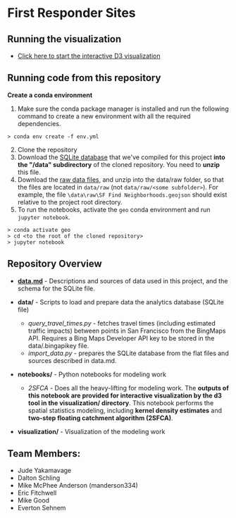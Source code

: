 # First Responder Sites

## Running the visualization

* [Click here to start the interactive D3 visualization](https://github.gatech.edu/pages/cse6242TeamDataWranglers/firstrespondersites/visualization/)

## Running code from this repository

**Create a conda environment**

1. Make sure the conda package manager is installed and run the following command to create a new environment with all the required dependencies.
```
> conda env create -f env.yml
```
2. Clone the repository
3. Download the [SQLite database](https://gtvault-my.sharepoint.com/:u:/g/personal/manderson334_gatech_edu/EUCVCElcpSFLswnJB7sPHowB0fpm7eIoBumUq0avyfNFIw?e=lFwjYc) that we've compiled for this project **into the "/data" subdirectory** of the cloned repository.  You need to **unzip** this file.
4. Download the [raw data files](https://gtvault-my.sharepoint.com/:f:/g/personal/manderson334_gatech_edu/EqrEYtMOW6dGt85xNxecW4sBhDtIylYJRO3Lne_itGbo2Q?e=ejda7p), and unzip into the data/raw folder, so that the files are located in `data/raw` (not `data/raw/<some subfolder>`).  For example, the file `\data\raw\SF Find Neighborhoods.geojson` should exist relative to the project root directory.
5. To run the notebooks, activate the ```geo``` conda environment and run ```jupyter notebook```.
```
> conda activate geo
> cd <to the root of the cloned repository>
> jupyter notebook
```

## Repository Overview

* **[data.md](data.md)** - Descriptions and sources of data used in this project, and the schema for the SQLite file.

* **data/** - Scripts to load and prepare data the analytics database (SQLite file)
  * *query_travel_times.py* - fetches travel times (including estimated traffic impacts) between points in San Francisco from the BingMaps API.  Requires a Bing Maps Developer API key to be stored in the data/.bingapikey file.
  * *import_data.py* - prepares the SQLite database from the flat files and sources described in data.md.

* **notebooks/** - Python notebooks for modeling work
  * *2SFCA* - Does all the heavy-lifting for modeling work.  The **outputs of this notebook are provided for interactive visualization by the d3 tool in the visualization/ directory**.  This notebook performs the spatial statistics modeling, including **kernel density estimates** and **two-step floating catchment algorithm (2SFCA)**.  

* **visualization/** - Visualization of the modeling work

## Team Members:
* Jude Yakamavage
* Dalton Schling
* Mike McPhee Anderson (manderson334)
* Eric Fitchwell
* Mike Good
* Everton Sehnem
